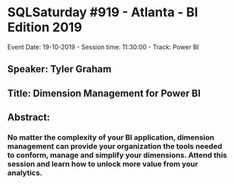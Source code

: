 # SQLSaturday #919 - Atlanta - BI Edition 2019
Event Date: 19-10-2019 - Session time: 11:30:00 - Track: Power BI
## Speaker: Tyler Graham
## Title: Dimension Management for Power BI
## Abstract:
### No matter the complexity of your BI application, dimension management can provide your organization the tools needed to conform, manage and simplify your dimensions. Attend this session and learn how to unlock more value from your analytics.
